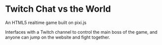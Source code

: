 # Twitch Chat vs the World

An HTML5 realtime game built on pixi.js

Interfaces with a Twitch channel to control the main boss of the game, and anyone can jump on the website and fight together.
